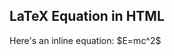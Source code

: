 <html>
<head>
    <title>LaTeX Equation Display</title>
    <!-- Load MathJax -->
    <script src="https://polyfill.io/v3/polyfill.min.js?features=es6"></script>
    <script>
        window.MathJax = {
            tex: {
                inlineMath: [['$', '$'], ['\\(', '\\)']]
            },
            svg: {
                fontCache: 'global'
            }
        };
    </script>
    <script id="MathJax-script" async src="https://cdn.jsdelivr.net/npm/mathjax@3/es5/tex-svg.js"></script>
</head>
<body>

<h2>LaTeX Equation in HTML</h2>
<p>Here's an inline equation: $E=mc^2$</p>

</body>
</html>
